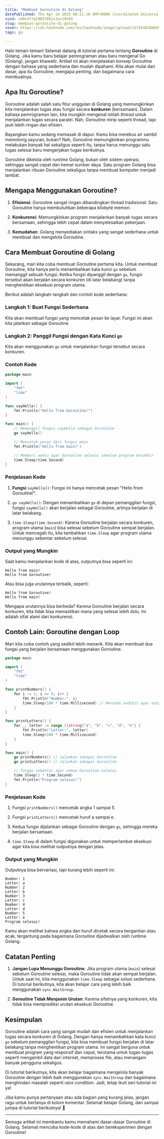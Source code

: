```yaml
---
title: "Membuat Goroutine di Golang"
datePublished: Thu Apr 24 2025 08:21:16 GMT+0000 (Coordinated Universal Time)
cuid: cm9v3frgl001t08jx1vv19n93
slug: membuat-goroutine-di-golang
cover: https://cdn.hashnode.com/res/hashnode/image/upload/v1745482860455/11c4e54d-2165-49af-ae31-c2c58a7a92ac.png
tags: go

---
```


Halo teman-teman! Selamat datang di tutorial pertama tentang **Goroutine** di Golang. Jika kamu baru belajar pemrograman atau baru mengenal Go (Golang), jangan khawatir. Artikel ini akan menjelaskan konsep Goroutine dengan bahasa yang sederhana dan mudah dipahami. Kita akan mulai dari dasar, apa itu Goroutine, mengapa penting, dan bagaimana cara membuatnya.

## Apa Itu Goroutine?

Goroutine adalah salah satu fitur unggulan di Golang yang memungkinkan kita menjalankan tugas atau fungsi secara **konkuren** (bersamaan). Dalam bahasa pemrograman lain, kita mungkin mengenal istilah *thread* untuk menjalankan tugas secara paralel. Nah, Goroutine mirip seperti thread, tapi jauh lebih ringan dan efisien.

Bayangkan kamu sedang memasak di dapur. Kamu bisa merebus air sambil memotong sayuran, bukan? Nah, Goroutine memungkinkan programmu melakukan banyak hal sekaligus seperti itu, tanpa harus menunggu satu tugas selesai baru mengerjakan tugas berikutnya.

Goroutine dikelola oleh *runtime* Golang, bukan oleh sistem operasi, sehingga sangat cepat dan hemat sumber daya. Satu program Golang bisa menjalankan ribuan Goroutine sekaligus tanpa membuat komputer menjadi lambat.

## Mengapa Menggunakan Goroutine?

1. **Efisiensi**: Goroutine sangat ringan dibandingkan thread tradisional. Satu Goroutine hanya membutuhkan beberapa kilobyte memori.
    
2. **Konkurensi**: Memungkinkan program menjalankan banyak tugas secara bersamaan, sehingga lebih cepat dalam menyelesaikan pekerjaan.
    
3. **Kemudahan**: Golang menyediakan sintaks yang sangat sederhana untuk membuat dan mengelola Goroutine.
    

## Cara Membuat Goroutine di Golang

Sekarang, mari kita coba membuat Goroutine pertama kita. Untuk membuat Goroutine, kita hanya perlu menambahkan kata kunci `go` sebelum memanggil sebuah fungsi. Ketika fungsi dipanggil dengan `go`, fungsi tersebut akan berjalan secara konkuren (di latar belakang) tanpa menghentikan eksekusi program utama.

Berikut adalah langkah-langkah dan contoh kode sederhana:

### Langkah 1: Buat Fungsi Sederhana

Kita akan membuat fungsi yang mencetak pesan ke layar. Fungsi ini akan kita jalankan sebagai Goroutine.

### Langkah 2: Panggil Fungsi dengan Kata Kunci `go`

Kita akan menggunakan `go` untuk menjalankan fungsi tersebut secara konkuren.

### Contoh Kode

```go
package main

import (
	"fmt"
	"time"
)

func sayHello() {
	fmt.Println("Hello from Goroutine!")
}

func main() {
	// Memanggil fungsi sayHello sebagai Goroutine
	go sayHello()

	// Mencetak pesan dari fungsi main
	fmt.Println("Hello from main!")

	// Memberi waktu agar Goroutine selesai sebelum program berakhir
	time.Sleep(time.Second)
}
```

### Penjelasan Kode

1. **Fungsi** `sayHello()`: Fungsi ini hanya mencetak pesan "Hello from Goroutine!".
    
2. `go sayHello()`: Dengan menambahkan `go` di depan pemanggilan fungsi, fungsi `sayHello()` akan berjalan sebagai Goroutine, artinya berjalan di latar belakang.
    
3. `time.Sleep(time.Second)`: Karena Goroutine berjalan secara konkuren, program utama (`main`) bisa selesai sebelum Goroutine sempat berjalan. Untuk mencegah itu, kita tambahkan `time.Sleep` agar program utama menunggu sebentar sebelum selesai.
    

### Output yang Mungkin

Saat kamu menjalankan kode di atas, outputnya bisa seperti ini:

```plaintext
Hello from main!
Hello from Goroutine!
```

Atau bisa juga urutannya terbalik, seperti:

```plaintext
Hello from Goroutine!
Hello from main!
```

Mengapa urutannya bisa berbeda? Karena Goroutine berjalan secara konkuren, kita tidak bisa memastikan mana yang selesai lebih dulu. Ini adalah sifat alami dari konkurensi.

## Contoh Lain: Goroutine dengan Loop

Mari kita coba contoh yang sedikit lebih menarik. Kita akan membuat dua fungsi yang berjalan bersamaan menggunakan Goroutine.

```go
package main

import (
	"fmt"
	"time"
)

func printNumbers() {
	for i := 1; i <= 5; i++ {
		fmt.Println("Number:", i)
		time.Sleep(100 * time.Millisecond) // Menunda sedikit agar output terlihat jelas
	}
}

func printLetters() {
	for _, letter := range []string{"a", "b", "c", "d", "e"} {
		fmt.Println("Letter:", letter)
		time.Sleep(100 * time.Millisecond)
	}
}

func main() {
	go printNumbers() // Jalankan sebagai Goroutine
	go printLetters() // Jalankan sebagai Goroutine

	// Tunggu sebentar agar semua Goroutine selesai
	time.Sleep(1 * time.Second)
	fmt.Println("Program selesai!")
}
```

### Penjelasan Kode

1. Fungsi `printNumbers()` mencetak angka 1 sampai 5.
    
2. Fungsi `printLetters()` mencetak huruf a sampai e.
    
3. Kedua fungsi dijalankan sebagai Goroutine dengan `go`, sehingga mereka berjalan bersamaan.
    
4. `time.Sleep` di dalam fungsi digunakan untuk memperlambat eksekusi agar kita bisa melihat outputnya dengan jelas.
    

### Output yang Mungkin

Outputnya bisa bervariasi, tapi kurang lebih seperti ini:

```plaintext
Number: 1
Letter: a
Number: 2
Letter: b
Number: 3
Letter: c
Number: 4
Letter: d
Number: 5
Letter: e
Program selesai!
```

Kamu akan melihat bahwa angka dan huruf dicetak secara bergantian atau acak, tergantung pada bagaimana Goroutine dijadwalkan oleh runtime Golang.

## Catatan Penting

1. **Jangan Lupa Menunggu Goroutine**: Jika program utama (`main`) selesai sebelum Goroutine selesai, maka Goroutine tidak akan sempat berjalan. Untuk saat ini, kita menggunakan `time.Sleep` sebagai solusi sederhana. Di tutorial berikutnya, kita akan belajar cara yang lebih baik menggunakan `sync.WaitGroup`.
    
2. **Goroutine Tidak Menjamin Urutan**: Karena sifatnya yang konkuren, kita tidak bisa memprediksi urutan eksekusi Goroutine.
    

## Kesimpulan

Goroutine adalah cara yang sangat mudah dan efisien untuk menjalankan tugas secara konkuren di Golang. Dengan hanya menambahkan kata kunci `go` sebelum pemanggilan fungsi, kita bisa membuat fungsi berjalan di latar belakang tanpa menghentikan program utama. Ini sangat berguna untuk membuat program yang responsif dan cepat, terutama untuk tugas-tugas seperti mengambil data dari internet, memproses file, atau menangani banyak pengguna sekaligus.

Di tutorial berikutnya, kita akan belajar bagaimana mengelola banyak Goroutine dengan lebih baik menggunakan `sync.WaitGroup` dan bagaimana menghindari masalah seperti *race condition*. Jadi, tetap ikuti seri tutorial ini ya!

Jika kamu punya pertanyaan atau ada bagian yang kurang jelas, jangan ragu untuk bertanya di kolom komentar. Selamat belajar Golang, dan sampai jumpa di tutorial berikutnya! 🚀

---

Semoga artikel ini membantu kamu memahami dasar-dasar Goroutine di Golang. Selamat mencoba kode-kode di atas dan bereksperimen dengan Goroutine!